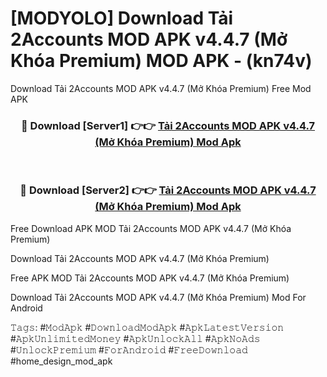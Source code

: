 # [MODYOLO] Download Tải 2Accounts MOD APK v4.4.7 (Mở Khóa Premium) MOD APK - (kn74v)
Download Tải 2Accounts MOD APK v4.4.7 (Mở Khóa Premium) Free Mod APK

<div align="center">
<h3>🔴 Download [Server1] 👉👉 <a href="https://apk-comot.site?title=Tải_2Accounts_MOD_APK_v4.4.7_(Mở_Khóa_Premium)">Tải 2Accounts MOD APK v4.4.7 (Mở Khóa Premium) Mod Apk</a></h3><br>

<h3>🔴 Download [Server2] 👉👉 <a href="https://apk-comot.site?title=Tải_2Accounts_MOD_APK_v4.4.7_(Mở_Khóa_Premium)">Tải 2Accounts MOD APK v4.4.7 (Mở Khóa Premium) Mod Apk</a></h3>
</div>


Free Download APK MOD Tải 2Accounts MOD APK v4.4.7 (Mở Khóa Premium)

Download Tải 2Accounts MOD APK v4.4.7 (Mở Khóa Premium) 

Free APK MOD Tải 2Accounts MOD APK v4.4.7 (Mở Khóa Premium) 

Download Tải 2Accounts MOD APK v4.4.7 (Mở Khóa Premium) Mod For Android

𝚃𝚊𝚐𝚜: #𝙼𝚘𝚍𝙰𝚙𝚔 #𝙳𝚘𝚠𝚗𝚕𝚘𝚊𝚍𝙼𝚘𝚍𝙰𝚙𝚔 #𝙰𝚙𝚔𝙻𝚊𝚝𝚎𝚜𝚝𝚅𝚎𝚛𝚜𝚒𝚘𝚗 #𝙰𝚙𝚔𝚄𝚗𝚕𝚒𝚖𝚒𝚝𝚎𝚍𝙼𝚘𝚗𝚎𝚢 #𝙰𝚙𝚔𝚄𝚗𝚕𝚘𝚌𝚔𝙰𝚕𝚕 #𝙰𝚙𝚔𝙽𝚘𝙰𝚍𝚜 #𝚄𝚗𝚕𝚘𝚌𝚔𝙿𝚛𝚎𝚖𝚒𝚞𝚖 #𝙵𝚘𝚛𝙰𝚗𝚍𝚛𝚘𝚒𝚍 #𝙵𝚛𝚎𝚎𝙳𝚘𝚠𝚗𝚕𝚘𝚊𝚍 #home_design_mod_apk